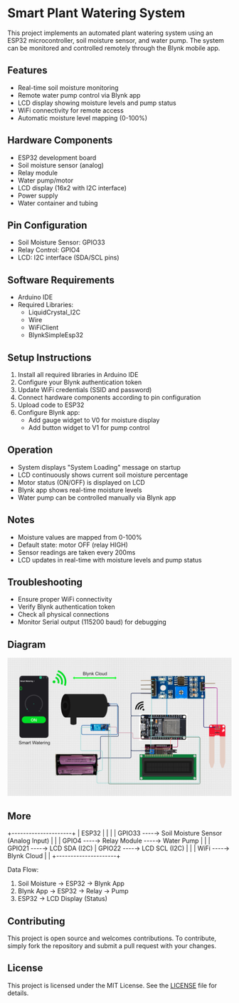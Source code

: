 # Smart Plant Watering System

This project implements an automated plant watering system using an ESP32 microcontroller, soil moisture sensor, and water pump. The system can be monitored and controlled remotely through the Blynk mobile app.

## Features

- Real-time soil moisture monitoring
- Remote water pump control via Blynk app
- LCD display showing moisture levels and pump status
- WiFi connectivity for remote access
- Automatic moisture level mapping (0-100%)

## Hardware Components

- ESP32 development board
- Soil moisture sensor (analog)
- Relay module
- Water pump/motor
- LCD display (16x2 with I2C interface)
- Power supply
- Water container and tubing

## Pin Configuration

- Soil Moisture Sensor: GPIO33
- Relay Control: GPIO4
- LCD: I2C interface (SDA/SCL pins)

## Software Requirements

- Arduino IDE
- Required Libraries:
  - LiquidCrystal_I2C
  - Wire
  - WiFiClient
  - BlynkSimpleEsp32

## Setup Instructions

1. Install all required libraries in Arduino IDE
2. Configure your Blynk authentication token
3. Update WiFi credentials (SSID and password)
4. Connect hardware components according to pin configuration
5. Upload code to ESP32
6. Configure Blynk app:
   - Add gauge widget to V0 for moisture display
   - Add button widget to V1 for pump control

## Operation

- System displays "System Loading" message on startup
- LCD continuously shows current soil moisture percentage
- Motor status (ON/OFF) is displayed on LCD
- Blynk app shows real-time moisture levels
- Water pump can be controlled manually via Blynk app

## Notes

- Moisture values are mapped from 0-100%
- Default state: motor OFF (relay HIGH)
- Sensor readings are taken every 200ms
- LCD updates in real-time with moisture levels and pump status

## Troubleshooting

- Ensure proper WiFi connectivity
- Verify Blynk authentication token
- Check all physical connections
- Monitor Serial output (115200 baud) for debugging

## Diagram

<img src="./smart_watering.png" alt="Diagram">

## More

+---------------------+
|      ESP32         |
|                    |
|  GPIO33 ----→ Soil Moisture Sensor (Analog Input)
|                    |
|  GPIO4  ----→ Relay Module ----→ Water Pump
|                    |
|  GPIO21 ----→ LCD SDA (I2C)
|  GPIO22 ----→ LCD SCL (I2C)
|                    |
|  WiFi   ----→ Blynk Cloud
|                    |
+---------------------+

Data Flow:
1. Soil Moisture → ESP32 → Blynk App
2. Blynk App → ESP32 → Relay → Pump
3. ESP32 → LCD Display (Status)


## Contributing

This project is open source and welcomes contributions. To contribute, simply fork the repository and submit a pull request with your changes.

## License

This project is licensed under the MIT License. See the [LICENSE](LICENSE) file for details.